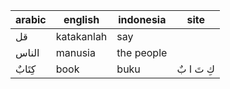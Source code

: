 
| arabic | english | indonesia | site |
| --- | --- | --- | --- |
| قل | katakanlah | say |
| الناس | manusia | the people |
| كِتَابٌ | book | buku | كِ تَ ا بٌ | [site](https://www.bola.com/ragam/read/4324233/100-kosakata-bahasa-arab-kata-benda-lengkap-beserta-cara-membacanya?page=2) |

